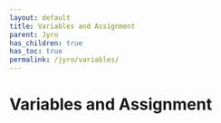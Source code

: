 ```yaml
---
layout: default
title: Variables and Assignment
parent: Jyro
has_children: true
has_toc: true
permalink: /jyro/variables/
---
```


# Variables and Assignment